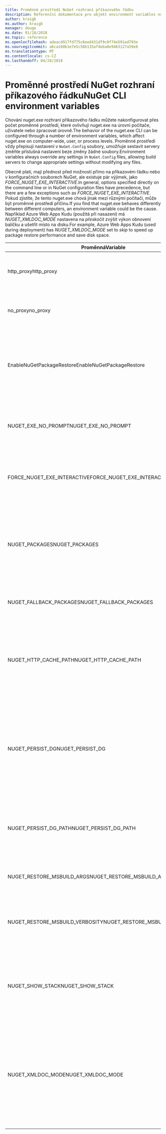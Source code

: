 ```yaml
---
title: Proměnné prostředí NuGet rozhraní příkazového řádku
description: Referenční dokumentace pro objekt environment variables nuget.exe
author: kraigb
ms.author: kraigb
manager: douge
ms.date: 01/18/2018
ms.topic: reference
ms.openlocfilehash: adeacd917fd775c6eed431df9c0f74e591ad793e
ms.sourcegitcommit: a6ca160b1e7e5c58b135af4eba0e9463127a59e8
ms.translationtype: MT
ms.contentlocale: cs-CZ
ms.lasthandoff: 04/28/2018
---
```

# <a name="nuget-cli-environment-variables"></a><span data-ttu-id="17eae-103">Proměnné prostředí NuGet rozhraní příkazového řádku</span><span class="sxs-lookup"><span data-stu-id="17eae-103">NuGet CLI environment variables</span></span>

<span data-ttu-id="17eae-104">Chování nuget.exe rozhraní příkazového řádku můžete nakonfigurovat přes počet proměnné prostředí, které ovlivňují nuget.exe na úrovni počítače, uživatele nebo zpracovat úrovně.</span><span class="sxs-lookup"><span data-stu-id="17eae-104">The behavior of the nuget.exe CLI can be configured through a number of environment variables, which affect nuget.exe on computer-wide, user, or process levels.</span></span> <span data-ttu-id="17eae-105">Proměnné prostředí vždy přepisují nastavení v `NuGet.Config` soubory, umožňuje sestavit servery změňte příslušná nastavení beze změny žádné soubory.</span><span class="sxs-lookup"><span data-stu-id="17eae-105">Environment variables always override any settings in `NuGet.Config` files, allowing build servers to change appropriate settings without modifying any files.</span></span>

<span data-ttu-id="17eae-106">Obecně platí, mají přednost před možností přímo na příkazovém řádku nebo v konfiguračních souborech NuGet, ale existuje pár výjimek, jako *FORCE_NUGET_EXE_INTERACTIVE*.</span><span class="sxs-lookup"><span data-stu-id="17eae-106">In general, options specified directly on the command line or in NuGet configuration files have precedence, but there are a few exceptions such as *FORCE_NUGET_EXE_INTERACTIVE*.</span></span> <span data-ttu-id="17eae-107">Pokud zjistíte, že tento nuget.exe chová jinak mezi různými počítači, může být proměnné prostředí příčinu.</span><span class="sxs-lookup"><span data-stu-id="17eae-107">If you find that nuget.exe behaves differently between different computers, an environment variable could be the cause.</span></span> <span data-ttu-id="17eae-108">Například Azure Web Apps Kudu (použitá při nasazení) má *NUGET_XMLDOC_MODE* nastavena na *přeskočit* zvýšit výkon obnovení balíčku a ušetřit místo na disku.</span><span class="sxs-lookup"><span data-stu-id="17eae-108">For example, Azure Web Apps Kudu (used during deployment) has *NUGET_XMLDOC_MODE* set to *skip* to speed up package restore performance and save disk space.</span></span>

| <span data-ttu-id="17eae-109">Proměnná</span><span class="sxs-lookup"><span data-stu-id="17eae-109">Variable</span></span> | <span data-ttu-id="17eae-110">Popis</span><span class="sxs-lookup"><span data-stu-id="17eae-110">Description</span></span> | <span data-ttu-id="17eae-111">Poznámky</span><span class="sxs-lookup"><span data-stu-id="17eae-111">Remarks</span></span> |
| --- | --- | --- |
| <span data-ttu-id="17eae-112">http_proxy</span><span class="sxs-lookup"><span data-stu-id="17eae-112">http_proxy</span></span> | <span data-ttu-id="17eae-113">Server proxy protokolu HTTP, používat pro operace NuGet HTTP.</span><span class="sxs-lookup"><span data-stu-id="17eae-113">Http proxy used for NuGet HTTP operations.</span></span> | <span data-ttu-id="17eae-114">To by byl zadán jako `http://<username>:<password>@proxy.com`.</span><span class="sxs-lookup"><span data-stu-id="17eae-114">This would be specified as `http://<username>:<password>@proxy.com`.</span></span> |
| <span data-ttu-id="17eae-115">no_proxy</span><span class="sxs-lookup"><span data-stu-id="17eae-115">no_proxy</span></span> | <span data-ttu-id="17eae-116">Nakonfiguruje domén obejít pomocí proxy serveru.</span><span class="sxs-lookup"><span data-stu-id="17eae-116">Configures domains to bypass from using proxy.</span></span> | <span data-ttu-id="17eae-117">Zadaná jako domény oddělených čárkou (,).</span><span class="sxs-lookup"><span data-stu-id="17eae-117">Specified as domains separated by comma (,).</span></span> |
| <span data-ttu-id="17eae-118">EnableNuGetPackageRestore</span><span class="sxs-lookup"><span data-stu-id="17eae-118">EnableNuGetPackageRestore</span></span> | <span data-ttu-id="17eae-119">Příznak pro Pokud NuGet by měl implicitně udělení souhlasu Pokud to vyžaduje balíček na obnovení.</span><span class="sxs-lookup"><span data-stu-id="17eae-119">Flag for if NuGet should implicitly grant consent if that's required by package on restore.</span></span> | <span data-ttu-id="17eae-120">Zadaný příznak je považován za *true* nebo *1*, žádné jiné hodnoty, které jsou považovány za příznak není nastavena.</span><span class="sxs-lookup"><span data-stu-id="17eae-120">Specified flag is treated as *true* or *1*, any other value treated as flag not set.</span></span> |
| <span data-ttu-id="17eae-121">NUGET_EXE_NO_PROMPT</span><span class="sxs-lookup"><span data-stu-id="17eae-121">NUGET_EXE_NO_PROMPT</span></span> | <span data-ttu-id="17eae-122">Zabraňuje exe pro výzvu k zadání pověření.</span><span class="sxs-lookup"><span data-stu-id="17eae-122">Prevents the exe for prompting for credentials.</span></span> | <span data-ttu-id="17eae-123">Libovolná hodnota s výjimkou hodnotu null nebo prázdný řetězec, budou považovány za příznak sady nebo hodnotu true.</span><span class="sxs-lookup"><span data-stu-id="17eae-123">Any value except null or empty string will be treated as this flag set/true.</span></span> |
| <span data-ttu-id="17eae-124">FORCE_NUGET_EXE_INTERACTIVE</span><span class="sxs-lookup"><span data-stu-id="17eae-124">FORCE_NUGET_EXE_INTERACTIVE</span></span> | <span data-ttu-id="17eae-125">Proměnné prostředí globální vynutit interaktivním režimu.</span><span class="sxs-lookup"><span data-stu-id="17eae-125">Global environment variable to force interactive mode.</span></span> | <span data-ttu-id="17eae-126">Libovolná hodnota s výjimkou hodnotu null nebo prázdný řetězec, budou považovány za příznak sady nebo hodnotu true.</span><span class="sxs-lookup"><span data-stu-id="17eae-126">Any value except null or empty string will be treated as this flag set/true.</span></span> |
| <span data-ttu-id="17eae-127">NUGET_PACKAGES</span><span class="sxs-lookup"><span data-stu-id="17eae-127">NUGET_PACKAGES</span></span> | <span data-ttu-id="17eae-128">Cestu pro použití u *globální balíčky* složky, jak je popsáno na [správy globální balíčky a složky mezipaměti](../consume-packages/managing-the-global-packages-and-cache-folders.md).</span><span class="sxs-lookup"><span data-stu-id="17eae-128">Path to use for the *global-packages* folder as described on [Managing the global packages and cache folders](../consume-packages/managing-the-global-packages-and-cache-folders.md).</span></span> | <span data-ttu-id="17eae-129">Zadat jako absolutní cestu.</span><span class="sxs-lookup"><span data-stu-id="17eae-129">Specified as absolute path.</span></span> |
| <span data-ttu-id="17eae-130">NUGET_FALLBACK_PACKAGES</span><span class="sxs-lookup"><span data-stu-id="17eae-130">NUGET_FALLBACK_PACKAGES</span></span> | <span data-ttu-id="17eae-131">Globální záložní balíčky složek.</span><span class="sxs-lookup"><span data-stu-id="17eae-131">Global fallback packages folders.</span></span> | <span data-ttu-id="17eae-132">Absolutní cesty ke složce zadat oddělených středníkem (;).</span><span class="sxs-lookup"><span data-stu-id="17eae-132">Absolute folder paths separated by semicolon (;).</span></span> |
| <span data-ttu-id="17eae-133">NUGET_HTTP_CACHE_PATH</span><span class="sxs-lookup"><span data-stu-id="17eae-133">NUGET_HTTP_CACHE_PATH</span></span> | <span data-ttu-id="17eae-134">Cestu pro použití u *http mezipaměti* složky, jak je popsáno na [správy globální balíčky a složky mezipaměti](../consume-packages/managing-the-global-packages-and-cache-folders.md).</span><span class="sxs-lookup"><span data-stu-id="17eae-134">Path to use for the *http-cache* folder as described on [Managing the global packages and cache folders](../consume-packages/managing-the-global-packages-and-cache-folders.md).</span></span> | <span data-ttu-id="17eae-135">Zadat jako absolutní cestu.</span><span class="sxs-lookup"><span data-stu-id="17eae-135">Specified as absolute path.</span></span> |
| <span data-ttu-id="17eae-136">NUGET_PERSIST_DG</span><span class="sxs-lookup"><span data-stu-id="17eae-136">NUGET_PERSIST_DG</span></span> | <span data-ttu-id="17eae-137">Příznak, označuje, zda má nastavit jako trvalý, dg soubory (data shromážděná z nástroje MSBuild).</span><span class="sxs-lookup"><span data-stu-id="17eae-137">Flag indicating if dg files (data collected from MSBuild) should be persisted.</span></span> | <span data-ttu-id="17eae-138">Zadaný jako *true* nebo *false* (výchozí), pokud není nastavena NUGET_PERSIST_DG_PATH se uloží do dočasného adresáře (NuGetScratch složka v aktuálním adresáři temp prostředí).</span><span class="sxs-lookup"><span data-stu-id="17eae-138">Specified as *true* or *false* (default), if NUGET_PERSIST_DG_PATH not set will be stored to temporary directory (NuGetScratch folder in current environment temp directory).</span></span> |
| <span data-ttu-id="17eae-139">NUGET_PERSIST_DG_PATH</span><span class="sxs-lookup"><span data-stu-id="17eae-139">NUGET_PERSIST_DG_PATH</span></span> | <span data-ttu-id="17eae-140">Cesta k zachování dg soubory.</span><span class="sxs-lookup"><span data-stu-id="17eae-140">Path to persist dg files.</span></span> | <span data-ttu-id="17eae-141">Určený jako absolutní cesta, tato možnost je pouze použité případě *NUGET_PERSIST_DG* je nastaven na hodnotu true.</span><span class="sxs-lookup"><span data-stu-id="17eae-141">Specified as absolute path, this option is only used when *NUGET_PERSIST_DG* is set to true.</span></span> |
| <span data-ttu-id="17eae-142">NUGET_RESTORE_MSBUILD_ARGS</span><span class="sxs-lookup"><span data-stu-id="17eae-142">NUGET_RESTORE_MSBUILD_ARGS</span></span> | <span data-ttu-id="17eae-143">Nastaví další argumenty MSBuild.</span><span class="sxs-lookup"><span data-stu-id="17eae-143">Sets additional MSBuild arguments.</span></span> | |
| <span data-ttu-id="17eae-144">NUGET_RESTORE_MSBUILD_VERBOSITY</span><span class="sxs-lookup"><span data-stu-id="17eae-144">NUGET_RESTORE_MSBUILD_VERBOSITY</span></span> | <span data-ttu-id="17eae-145">Nastaví MSBuild podrobností protokolu.</span><span class="sxs-lookup"><span data-stu-id="17eae-145">Sets the MSBuild log verbosity.</span></span> | <span data-ttu-id="17eae-146">Výchozí hodnota je *quiet* ("nebo v: q").</span><span class="sxs-lookup"><span data-stu-id="17eae-146">Default is *quiet* ("/v:q").</span></span> <span data-ttu-id="17eae-147">Možné hodnoty *q [uiet]*, *m [den]*, *n [ormální]*, *d [podrobné]*, a *diag [nostic]*.</span><span class="sxs-lookup"><span data-stu-id="17eae-147">Possible values *q[uiet]*, *m[inimal]*, *n[ormal]*, *d[etailed]*, and *diag[nostic]*.</span></span> |
| <span data-ttu-id="17eae-148">NUGET_SHOW_STACK</span><span class="sxs-lookup"><span data-stu-id="17eae-148">NUGET_SHOW_STACK</span></span> | <span data-ttu-id="17eae-149">Určuje, zda má být zobrazena úplná výjimka (včetně trasování zásobníku) pro uživatele.</span><span class="sxs-lookup"><span data-stu-id="17eae-149">Determines whether the full exception (including stack trace) should be displayed to the user.</span></span> | <span data-ttu-id="17eae-150">Zadaný jako *true* nebo *false* (výchozí).</span><span class="sxs-lookup"><span data-stu-id="17eae-150">Specified as *true* or *false* (default).</span></span> |
| <span data-ttu-id="17eae-151">NUGET_XMLDOC_MODE</span><span class="sxs-lookup"><span data-stu-id="17eae-151">NUGET_XMLDOC_MODE</span></span> | <span data-ttu-id="17eae-152">Určuje způsob zpracování extrakce souborů dokumentace XML sestavení.</span><span class="sxs-lookup"><span data-stu-id="17eae-152">Determines how assemblies XML documentation file extraction should be handled.</span></span> | <span data-ttu-id="17eae-153">Jsou podporované režimy *přeskočit* (není extrahovat soubory dokumentace XML), *komprimovat* (ukládat soubory doc XML jako archivu zip) nebo *žádné* (výchozí, považovat za regular souborů dokumentace XML soubory).</span><span class="sxs-lookup"><span data-stu-id="17eae-153">Supported modes are *skip* (do not extract XML documentation files), *compress* (store XML doc files as a zip archive) or *none* (default, treat XML doc files as regular files).</span></span> |
